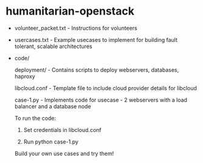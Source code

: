humanitarian-openstack
======================
* volunteer_packet.txt - Instructions for volunteers

* usercases.txt - Example usecases to implement for building fault tolerant, scalable architectures

  
* code/ 
  
  deployment/ - Contains scripts to deploy webservers, databases, haproxy
  
  libcloud.conf - Template file to include cloud provider details for libcloud
  
  case-1.py - Implements code for usecase - 2 webservers with a load balancer and a database node
    
  To run the code:

    1. Set credentials in libcloud.conf

    2. Run python case-1.py

    Build your own use cases and try them!
